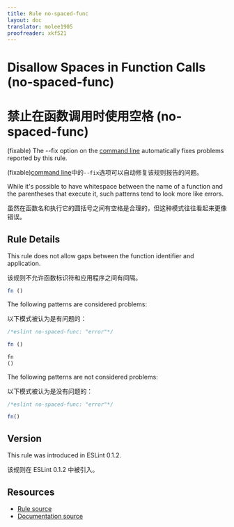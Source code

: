 ```yaml
---
title: Rule no-spaced-func
layout: doc
translator: molee1905
proofreader: xkf521
---
```

<!-- Note: No pull requests accepted for this file. See README.md in the root directory for details. -->

# Disallow Spaces in Function Calls (no-spaced-func)

# 禁止在函数调用时使用空格 (no-spaced-func)

(fixable) The --fix option on the [command line](../user-guide/command-line-interface#fix) automatically fixes problems reported by this rule.

(fixable)[command line](../user-guide/command-line-interface#fix)中的`--fix`选项可以自动修复该规则报告的问题。

While it's possible to have whitespace between the name of a function and the parentheses that execute it, such patterns tend to look more like errors.

虽然在函数名和执行它的圆括号之间有空格是合理的，但这种模式往往看起来更像错误。

## Rule Details

This rule does not allow gaps between the function identifier and application.

该规则不允许函数标识符和应用程序之间有间隔。

```js
fn ()
```

The following patterns are considered problems:

以下模式被认为是有问题的：

```js
/*eslint no-spaced-func: "error"*/

fn ()

fn
()
```

The following patterns are not considered problems:

以下模式被认为是没有问题的：

```js
/*eslint no-spaced-func: "error"*/

fn()
```

## Version

This rule was introduced in ESLint 0.1.2.

该规则在 ESLint 0.1.2 中被引入。

## Resources

* [Rule source](https://github.com/eslint/eslint/tree/master/lib/rules/no-spaced-func.js)
* [Documentation source](https://github.com/eslint/eslint/tree/master/docs/rules/no-spaced-func.md)
